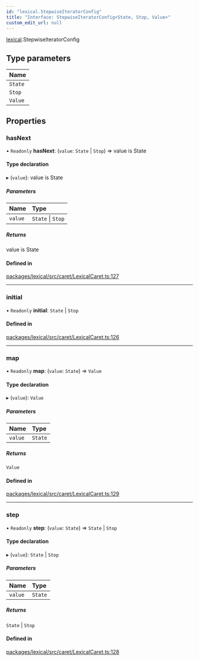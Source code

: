 ```yaml
---
id: "lexical.StepwiseIteratorConfig"
title: "Interface: StepwiseIteratorConfig<State, Stop, Value>"
custom_edit_url: null
---
```


[lexical](../modules/lexical.md).StepwiseIteratorConfig

## Type parameters

| Name |
| :------ |
| `State` |
| `Stop` |
| `Value` |

## Properties

### hasNext

• `Readonly` **hasNext**: (`value`: `State` \| `Stop`) => value is State

#### Type declaration

▸ (`value`): value is State

##### Parameters

| Name | Type |
| :------ | :------ |
| `value` | `State` \| `Stop` |

##### Returns

value is State

#### Defined in

[packages/lexical/src/caret/LexicalCaret.ts:127](https://github.com/QubitPi/lexical/tree/main/packages/lexical/src/caret/LexicalCaret.ts#L127)

___

### initial

• `Readonly` **initial**: `State` \| `Stop`

#### Defined in

[packages/lexical/src/caret/LexicalCaret.ts:126](https://github.com/QubitPi/lexical/tree/main/packages/lexical/src/caret/LexicalCaret.ts#L126)

___

### map

• `Readonly` **map**: (`value`: `State`) => `Value`

#### Type declaration

▸ (`value`): `Value`

##### Parameters

| Name | Type |
| :------ | :------ |
| `value` | `State` |

##### Returns

`Value`

#### Defined in

[packages/lexical/src/caret/LexicalCaret.ts:129](https://github.com/QubitPi/lexical/tree/main/packages/lexical/src/caret/LexicalCaret.ts#L129)

___

### step

• `Readonly` **step**: (`value`: `State`) => `State` \| `Stop`

#### Type declaration

▸ (`value`): `State` \| `Stop`

##### Parameters

| Name | Type |
| :------ | :------ |
| `value` | `State` |

##### Returns

`State` \| `Stop`

#### Defined in

[packages/lexical/src/caret/LexicalCaret.ts:128](https://github.com/QubitPi/lexical/tree/main/packages/lexical/src/caret/LexicalCaret.ts#L128)
